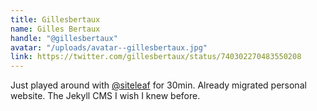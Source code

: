 ```yaml
---
title: Gillesbertaux
name: Gilles Bertaux
handle: "@gillesbertaux"
avatar: "/uploads/avatar--gillesbertaux.jpg"
link: https://twitter.com/gillesbertaux/status/740302270483550208
---
```


Just played around with [@siteleaf](https://twitter.com/siteleaf) for 30min. Already migrated personal website. The Jekyll CMS I wish I knew before.
